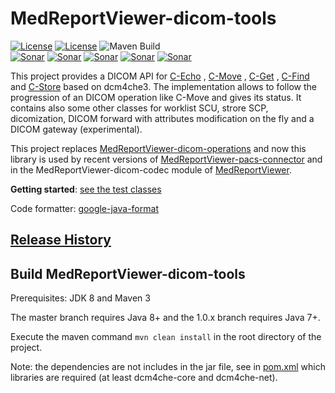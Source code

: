 # MedReportViewer-dicom-tools #

[![License](https://img.shields.io/badge/License-EPL%202.0-blue.svg)](https://opensource.org/licenses/EPL-2.0) [![License](https://img.shields.io/badge/License-Apache%202.0-blue.svg)](https://opensource.org/licenses/Apache-2.0) ![Maven Build](https://github.com/nroduit/MedReportViewer-dicom-tools/workflows/Build/badge.svg)  
[![Sonar](https://sonarcloud.io/api/project_badges/measure?project=MedReportViewer-dicom-tools&metric=ncloc)](https://sonarcloud.io/component_measures?id=MedReportViewer-dicom-tools) [![Sonar](https://sonarcloud.io/api/project_badges/measure?project=MedReportViewer-dicom-tools&metric=reliability_rating)](https://sonarcloud.io/component_measures?id=MedReportViewer-dicom-tools) [![Sonar](https://sonarcloud.io/api/project_badges/measure?project=MedReportViewer-dicom-tools&metric=sqale_rating)](https://sonarcloud.io/component_measures?id=MedReportViewer-dicom-tools) [![Sonar](https://sonarcloud.io/api/project_badges/measure?project=MedReportViewer-dicom-tools&metric=security_rating)](https://sonarcloud.io/component_measures?id=MedReportViewer-dicom-tools) [![Sonar](https://sonarcloud.io/api/project_badges/measure?project=MedReportViewer-dicom-tools&metric=alert_status)](https://sonarcloud.io/dashboard?id=MedReportViewer-dicom-tools)

This project provides a DICOM API for [C-Echo](src/main/java/org/MedReportViewer/dicom/op/Echo.java)
, [C-Move](src/main/java/org/MedReportViewer/dicom/op/CMove.java)
, [C-Get](src/main/java/org/MedReportViewer/dicom/op/CGet.java)
, [C-Find](src/main/java/org/MedReportViewer/dicom/op/CFind.java)
and [C-Store](src/main/java/org/MedReportViewer/dicom/op/CStore.java) based on dcm4che3. The implementation
allows to follow the progression of an DICOM operation like C-Move and gives its status. It contains
also some other classes for worklist SCU, strore SCP, dicomization, DICOM forward with attributes
modification on the fly and a DICOM gateway (experimental).

This project replaces [MedReportViewer-dicom-operations](https://github.com/nroduit/MedReportViewer-dicom-operations)
and now this library is used by recent versions
of [MedReportViewer-pacs-connector](https://github.com/nroduit/MedReportViewer-pacs-connector) and in the
MedReportViewer-dicom-codec module of [MedReportViewer](https://github.com/nroduit/MedReportViewer).

**Getting
started**: [see the test classes](https://github.com/nroduit/MedReportViewer-dicom-tools/tree/master/src/test/java/org/MedReportViewer/dicom)

Code formatter: [google-java-format](https://github.com/google/google-java-format)

## [Release History](CHANGELOG.md)

## Build MedReportViewer-dicom-tools ##

Prerequisites: JDK 8 and Maven 3

The master branch requires Java 8+ and the 1.0.x branch requires Java 7+.

Execute the maven command `mvn clean install` in the root directory of the project.

Note: the dependencies are not includes in the jar file, see in [pom.xml](pom.xml) which libraries
are required (at least dcm4che-core and dcm4che-net).
